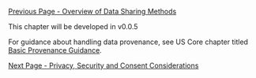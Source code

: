 [Previous Page - Overview of Data Sharing Methods](OverviewofDataSharingMethods.html)

This chapter will be developed in v0.0.5

For guidance about handling data provenance, see US Core chapter titled [Basic Provenance Guidance](http://hl7.org/fhir/us/core/basic-provenance.html).

[Next Page - Privacy, Security and Consent Considerations](PrivacySecurityandConsentConsiderations.html)